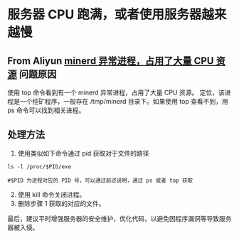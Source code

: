  服务器 CPU 跑满，或者使用服务器越来越慢
====
From Aliyun [minerd  异常进程，占用了大量 CPU 资源](https://help.aliyun.com/knowledge_detail/41206.html)
问题原因
---
 使用 top 命令看到有一个 minerd  异常进程，占用了大量 CPU 资源。
定位，该进程是一个挖矿程序，一般存在  /tmp/minerd 目录下。如果使用 top 查看不到，用 ps 命令可以找到相关进程。

处理方法
---
1. 使用类似如下命令通过 pid 获取对于文件的路径
``` shell
ls -l /proc/$PID/exe 

#$PID 为进程对应的 PID 号，可以通过前述说明，通过 ps 或者 top 获取
```
2. 使用 kill 命令关闭进程。
3. 删除步骤 1 获取的对应的文件。

最后，建议平时增强服务器的安全维护，优化代码，以避免因程序漏洞等导致服务器被入侵。


